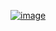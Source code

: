 [![image](https://github.com/wow2658/CodingTest/assets/34699039/6a39b555-9584-4f64-a3a8-2ab02752a710)](https://www.acmicpc.net/problem/5014)

